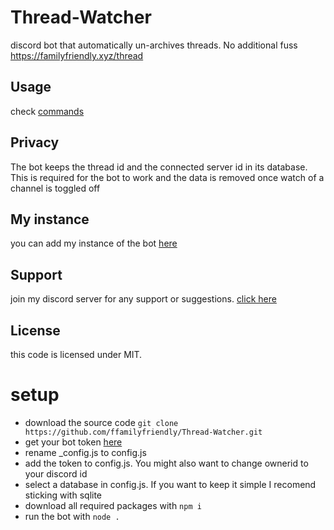 # Thread-Watcher
discord bot that automatically un-archives threads. No additional fuss
https://familyfriendly.xyz/thread

## Usage
check [commands](https://familyfriendly.xyz/thread)

## Privacy
The bot keeps the thread id and the connected server id in its database. This is required for the bot to work and the data is removed once watch of a channel is toggled off

## My instance
you can add my instance of the bot [here](https://discord.com/oauth2/authorize?client_id=870715447136366662&scope=bot%20applications.commands&permissions=122406571008)

## Support
join my discord server for any support or suggestions. [click here](https://discord.gg/793fagUfmr)

## License
this code is licensed under MIT.

# setup
-   download the source code `git clone https://github.com/ffamilyfriendly/Thread-Watcher.git`
-   get your bot token [here](https://discord.com/developers/applications)
-   rename _config.js to config.js
-   add the token to config.js. You might also want to change ownerid to your discord id
-   select a database in config.js. If you want to keep it simple I recomend sticking with sqlite
-   download all required packages with `npm i`
-   run the bot with `node .`